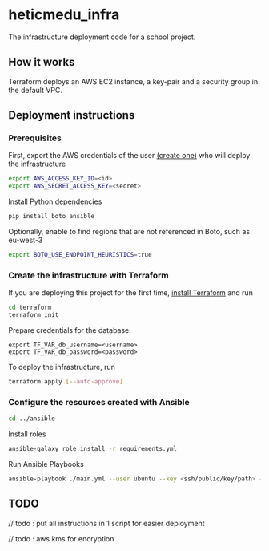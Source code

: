 # heticmedu_infra

The infrastructure deployment code for a school project.

## How it works

Terraform deploys an AWS EC2 instance, a key-pair and a security group in the default VPC.

## Deployment instructions

### Prerequisites

First, export the AWS credentials of the user [(create one)](https://console.aws.amazon.com/iam/home?region=eu-west-3#/users) who will deploy the infrastructure

```bash
export AWS_ACCESS_KEY_ID=<id>
export AWS_SECRET_ACCESS_KEY=<secret>
```

Install Python dependencies

```bash
pip install boto ansible
```

Optionally, enable to find regions that are not referenced in Boto, such as eu-west-3

```bash
export BOTO_USE_ENDPOINT_HEURISTICS=true
```

### Create the infrastructure with Terraform

If you are deploying this project for the first time, [install Terraform](https://learn.hashicorp.com/terraform/getting-started/install.html) and run

```bash
cd terraform
terraform init
```

Prepare credentials for the database:

```
export TF_VAR_db_username=<username>
export TF_VAR_db_password=<password>
```

To deploy the infrastructure, run

```bash
terraform apply [--auto-approve]
```

### Configure the resources created with Ansible

```bash
cd ../ansible
```

Install roles

```bash
ansible-galaxy role install -r requirements.yml
```

Run Ansible Playbooks

```bash
ansible-playbook ./main.yml --user ubuntu --key <ssh/public/key/path> -i ./inventory/ec2.py
```

## TODO

// todo : put all instructions in 1 script for easier deployment

// todo : aws kms for encryption